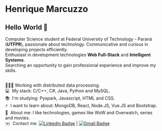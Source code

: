 # Henrique Marcuzzo

## Hello World 👋
Computer Science student at Federal University of Technology - Paraná (**UTFPR**), passionate about technology. Communicative and curious in developing projects efficiently.
<br/>Enthusiast in development technologies **Web Full-Stack** and **Intelligent Systems**.
<br/>Searching an opportunity to gain professional experience and improve my skills.

<br/> 👨🏻‍💻 Working with distributed data processing.
<br/> 💻 &nbsp;My stack: C/C++, C#, Java, Python and MySQL.
<br/> 📚 &nbsp;I'm studying: Pyspark, Javascript, HTML and CSS.
<br/> ⚡ &nbsp;I want to learn about: MongoDB, React, Node.JS, Vue.JS and Bootstrap.
<br/> 💬 &nbsp;About me: I like technologies, games like WoW and Overwatch, series and movies.
<br/> ✉️ &nbsp;Contact me: [![Linkedin Badge](https://img.shields.io/badge/-HenriqueMarcuzzo-blue?style=flat-square&logo=Linkedin&logoColor=white&link=https://www.linkedin.com/in/hmarcuzzo/)](https://www.linkedin.com/in/hmarcuzzo/) 
| 
[![Gmail Badge](https://img.shields.io/badge/-henrique.souza.m06@gmail.com-c14438?style=flat-square&logo=Gmail&logoColor=white&link=mailto:henrique.souza.m06@gmail.com)](mailto:henrique.souza.m06@gmail.com)
